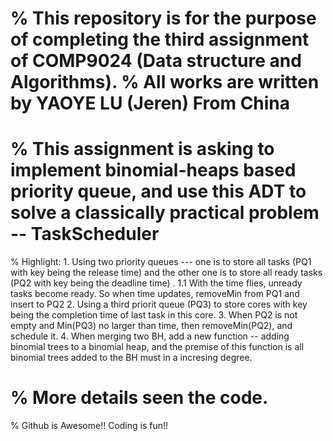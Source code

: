 % This repository is for the purpose of completing the third assignment of COMP9024 (Data structure and Algorithms).
% All works are written by YAOYE LU (Jeren) From China
=============================================================================================================================================================
% This assignment is asking to implement binomial-heaps based priority queue, and use this ADT to solve a classically practical problem -- TaskScheduler
=============================================================================================================================================================
% Highlight:
    1. Using two priority queues --- one is to store all tasks (PQ1 with key being the release time) and the other one is to store all ready tasks (PQ2 with key being the deadline time) .
        1.1 With the time flies, unready tasks become ready. So when time updates, removeMin from PQ1 and insert to PQ2
    2. Using a third priorit queue (PQ3) to store cores with key being the completion time of last task in this core.
    3. When PQ2 is not empty and Min(PQ3) no larger than time, then removeMin(PQ2), and schedule it.
    4. When merging two BH, add a new function -- adding binomial trees to a binomial heap, and the premise of this function is all binomial trees added to the BH must in a incresing degree.

% More details seen the code.
=============================================================================================================================================================
% Github is Awesome!! Coding is fun!!